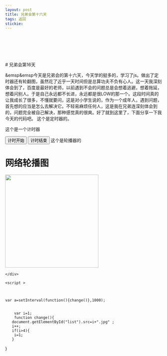 ```yaml
---
layout: post
title: 兄弟会第十六天
tags: 返回
stickie: 
---
```

<br>
<br>

<br>
<br>
<br>
# 兄弟会第16天  

&emsp&emsp今天是兄弟会的第十六天，今天学的挺多的，学习了js。做出了定时器还有轮翻图，虽然花了近乎一天时间但是总算功夫不负有心人。这一天我深刻体会到了，百度是最好的老师，以前遇到不会的问题总是会想着逃避，想着拖延，想着问别人。于是自己永远都不长进，永远都是很LOW的那一个。这段时间真的让我成长了很多，不懂就要问，这是对小学生说的，作为一个成年人，遇到问题，首先想的应当是怎么去解决它。不轻易麻烦任何人，这是我在兄弟连深刻体会到的，问题完全被自己解决，那种感觉真的很爽。好了就到这里了，下面分享一下我今天的代码吧。
这个是定时器的。
<html>
<head>
<meta charset="utf-8">
<title>菜鸟教程(runoob.com)</title>
</head>
<body>

<p>这个是一个计时器</p>
<p id="demo"></p>
<button onclick="myFunction()">计时开始</button>
<button onclick="Function()">计时结束</button>

<script>
    var a;
    function myFunction()
    {
        a = setInterval(function(){myTimer()},1000);
    }
    function Function()
    {
        clearInterval(a);
    }
    var i =0;
    var b =0;
    var c=0;
    var d=0;
    var e=0;
    var f =0;
    

    function myTimer(){
    
    document.getElementById("demo").innerHTML=f+"小时"+b+"分" +c+"秒";
    i++;
    d =i/60;//分位
    
    if(d%1==0){//判断d是否是整数,如果是的话，分钟加1
    b++;
    }

    c = i-b*60;


}

</script>

</body>
</html>
这个是轮播器的
<!DOCTYPE html>
<html>
<head>
    <style type="text/css">
        #list{
            width: 300px;
            height: 300px;
            list-style: none;
            position: relative;
            padding-left: 0px;
        }
    </style>
    </head>

<body>
    <h1>网络轮播图</h1>
    <div class="picture">
        <img id = "list" src="1.jpg">


        
    </div>

    <script >


        
    var a=setInterval(function(){change()},1000);


        var i=1;
        function change(){
       document.getElementById("list").src=i+".jpg" ;
       i++; 
       if(i>4){
        i=1;
       }
   }


</script>


</body>



</html